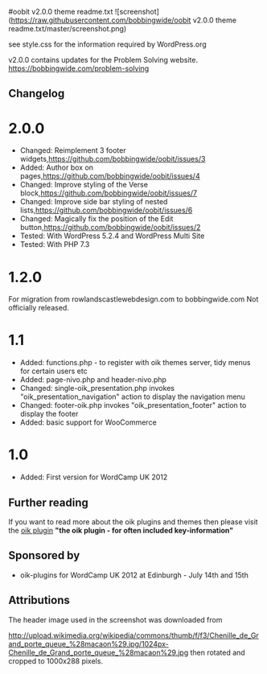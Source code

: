 #oobit v2.0.0 theme readme.txt
![screenshot](https://raw.githubusercontent.com/bobbingwide/oobit v2.0.0 theme readme.txt/master/screenshot.png)

see style.css for the information required by WordPress.org

v2.0.0 contains updates for the Problem Solving website. https://bobbingwide.com/problem-solving


## Changelog 
# 2.0.0 
* Changed: Reimplement 3 footer widgets,https://github.com/bobbingwide/oobit/issues/3
* Added: Author box on pages,https://github.com/bobbingwide/oobit/issues/4
* Changed: Improve styling of the Verse block,https://github.com/bobbingwide/oobit/issues/7
* Changed: Improve side bar styling of nested lists,https://github.com/bobbingwide/oobit/issues/6
* Changed: Magically fix the position of the Edit button,https://github.com/bobbingwide/oobit/issues/2
* Tested: With WordPress 5.2.4 and WordPress Multi Site
* Tested: With PHP 7.3


# 1.2.0 
For migration from rowlandscastlewebdesign.com to bobbingwide.com
Not officially released.

# 1.1 
* Added: functions.php - to register with oik themes server, tidy menus for certain users etc
* Added: page-nivo.php and header-nivo.php
* Changed: single-oik_presentation.php invokes "oik_presentation_navigation" action to display the navigation menu
* Changed: footer-oik.php invokes "oik_presentation_footer" action to display the footer
* Added: basic support for WooCommerce

# 1.0  
* Added: First version for WordCamp UK 2012

## Further reading 
If you want to read more about the oik plugins and themes then please visit the
[oik plugin](https://www.oik-plugins.com/oik)
**"the oik plugin - for often included key-information"**


## Sponsored by 
* oik-plugins for WordCamp UK 2012 at Edinburgh - July 14th and 15th


## Attributions 
The header image used in the screenshot was downloaded from

http://upload.wikimedia.org/wikipedia/commons/thumb/f/f3/Chenille_de_Grand_porte_queue_%28macaon%29.jpg/1024px-Chenille_de_Grand_porte_queue_%28macaon%29.jpg
then rotated and cropped to 1000x288 pixels.


